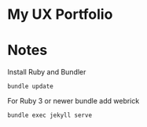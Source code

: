 # My UX Portfolio





# Notes
Install Ruby and Bundler

    bundle update

For Ruby 3 or newer
    bundle add webrick

    bundle exec jekyll serve